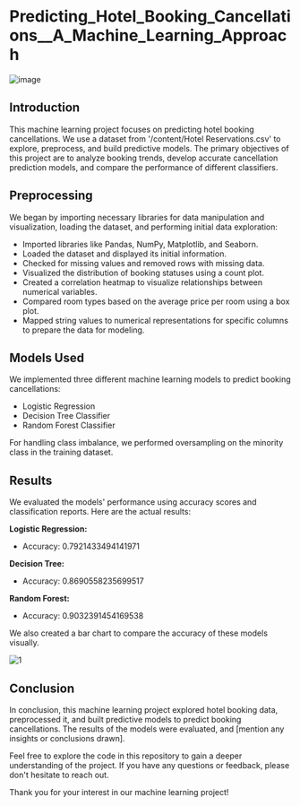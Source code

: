 # Predicting_Hotel_Booking_Cancellations__A_Machine_Learning_Approach

![image](https://github.com/AkshayRamakrishnann/Predicting_Hotel_Booking_Cancellations__A_Machine_Learning_Approach/assets/111365771/8cf8df1b-e58d-47e7-99c3-30399d7b97e1)


## Introduction

This machine learning project focuses on predicting hotel booking cancellations. We use a dataset from '/content/Hotel Reservations.csv' to explore, preprocess, and build predictive models. The primary objectives of this project are to analyze booking trends, develop accurate cancellation prediction models, and compare the performance of different classifiers.

## Preprocessing

We began by importing necessary libraries for data manipulation and visualization, loading the dataset, and performing initial data exploration:

- Imported libraries like Pandas, NumPy, Matplotlib, and Seaborn.
- Loaded the dataset and displayed its initial information.
- Checked for missing values and removed rows with missing data.
- Visualized the distribution of booking statuses using a count plot.
- Created a correlation heatmap to visualize relationships between numerical variables.
- Compared room types based on the average price per room using a box plot.
- Mapped string values to numerical representations for specific columns to prepare the data for modeling.

## Models Used

We implemented three different machine learning models to predict booking cancellations:

- Logistic Regression
- Decision Tree Classifier
- Random Forest Classifier

For handling class imbalance, we performed oversampling on the minority class in the training dataset.

## Results

We evaluated the models' performance using accuracy scores and classification reports. Here are the actual results:

**Logistic Regression:**

- Accuracy: 0.7921433494141971

**Decision Tree:**

- Accuracy: 0.8690558235699517


**Random Forest:**

- Accuracy: 0.9032391454169538



We also created a bar chart to compare the accuracy of these models visually.

![1](https://github.com/AkshayRamakrishnann/Predicting_Hotel_Booking_Cancellations__A_Machine_Learning_Approach/assets/111365771/316a5670-8602-45a8-ab22-bf8a44025464)

## Conclusion

In conclusion, this machine learning project explored hotel booking data, preprocessed it, and built predictive models to predict booking cancellations. The results of the models were evaluated, and [mention any insights or conclusions drawn].

Feel free to explore the code in this repository to gain a deeper understanding of the project. If you have any questions or feedback, please don't hesitate to reach out.

Thank you for your interest in our machine learning project!

